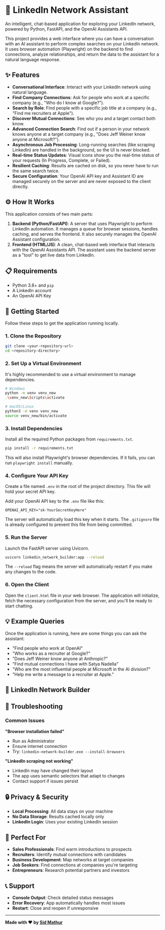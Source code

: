 # 🤖 LinkedIn Network Assistant

An intelligent, chat-based application for exploring your LinkedIn network, powered by Python, FastAPI, and the OpenAI Assistants API.

This project provides a web interface where you can have a conversation with an AI assistant to perform complex searches on your LinkedIn network. It uses browser automation (Playwright) on the backend to find connections, analyze relationships, and return the data to the assistant for a natural language response.

## ✨ Features

- **Conversational Interface**: Interact with your LinkedIn network using natural language.
- **Find Company Connections**: Ask for people who work at a specific company (e.g., "Who do I know at Google?").
- **Search by Role**: Find people with a specific job title at a company (e.g., "Find me recruiters at Apple").
- **Discover Mutual Connections**: See who you and a target contact both know.
- **Advanced Connection Search**: Find out if a person in your network knows anyone at a target company (e.g., "Does Jeff Weiner know anyone at Microsoft?").
- **Asynchronous Job Processing**: Long-running searches (like scraping LinkedIn) are handled in the background, so the UI is never blocked.
- **Real-time Status Updates**: Visual icons show you the real-time status of your requests (In Progress, Complete, or Failed).
- **Resilient Caching**: Results are cached on disk, so you never have to run the same search twice.
- **Secure Configuration**: Your OpenAI API key and Assistant ID are managed securely on the server and are never exposed to the client directly.

## ⚙️ How It Works

This application consists of two main parts:

1.  **Backend (Python/FastAPI)**: A server that uses Playwright to perform LinkedIn automation. It manages a queue for browser sessions, handles caching, and serves the frontend. It also securely manages the OpenAI Assistant configuration.
2.  **Frontend (HTML/JS)**: A clean, chat-based web interface that interacts with the OpenAI Assistants API. The assistant uses the backend server as a "tool" to get live data from LinkedIn.

## 📋 Requirements

- Python 3.8+ and `pip`
- A LinkedIn account
- An OpenAI API Key

## 🚀 Getting Started

Follow these steps to get the application running locally.

### 1. Clone the Repository

```bash
git clone <your-repository-url>
cd <repository-directory>
```

### 2. Set Up a Virtual Environment

It's highly recommended to use a virtual environment to manage dependencies.

```bash
# Windows
python -m venv venv_new
.\venv_new\Scripts\activate

# macOS/Linux
python3 -m venv venv_new
source venv_new/bin/activate
```

### 3. Install Dependencies

Install all the required Python packages from `requirements.txt`.

```bash
pip install -r requirements.txt
```

This will also install Playwright's browser dependencies. If it fails, you can run `playwright install` manually.

### 4. Configure Your API Key

Create a file named `.env` in the root of the project directory. This file will hold your secret API key.

Add your OpenAI API key to the `.env` file like this:

```
OPENAI_API_KEY="sk-YourSecretKeyHere"
```

The server will automatically load this key when it starts. The `.gitignore` file is already configured to prevent this file from being committed.

### 5. Run the Server

Launch the FastAPI server using Uvicorn.

```bash
uvicorn linkedin_network_builder:app --reload
```

The `--reload` flag means the server will automatically restart if you make any changes to the code.

### 6. Open the Client

Open the `client.html` file in your web browser. The application will initialize, fetch the necessary configuration from the server, and you'll be ready to start chatting.

## 💡 Example Queries

Once the application is running, here are some things you can ask the assistant:

- "Find people who work at OpenAI"
- "Who works as a recruiter at Google?"
- "Does Jeff Weiner know anyone at Anthropic?"
- "Find mutual connections I have with Satya Nadella"
- "Who are the most influential people at Microsoft in the AI division?"
- "Help me write a message to a recruiter at Apple."

## 🚀 LinkedIn Network Builder


## 🚨 Troubleshooting

### Common Issues

**"Browser installation failed"**
- Run as Administrator
- Ensure internet connection
- Try: `linkedin-network-builder.exe --install-browsers`


**"LinkedIn scraping not working"**
- LinkedIn may have changed their layout
- The app uses semantic selectors that adapt to changes
- Contact support if issues persist


## 🔒 Privacy & Security

- **Local Processing**: All data stays on your machine
- **No Data Storage**: Results cached locally only
- **LinkedIn Login**: Uses your existing LinkedIn session

## 🎯 Perfect For

- **Sales Professionals**: Find warm introductions to prospects
- **Recruiters**: Identify mutual connections with candidates
- **Business Development**: Map networks at target companies
- **Job Seekers**: Find connections at companies you're targeting
- **Entrepreneurs**: Research potential partners and investors





## 📞 Support

- **Console Output**: Check detailed status messages
- **Error Recovery**: App automatically handles most issues
- **Restart**: Close and reopen if unresponsive

---


**Made with ❤️ by [Sid Mathur](https://github.com/mathursrus)** 